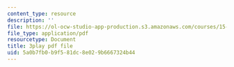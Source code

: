 ```yaml
---
content_type: resource
description: ''
file: https://ol-ocw-studio-app-production.s3.amazonaws.com/courses/15-s08-fintech-shaping-the-financial-world-spring-2020/5a0b7fb0b9f581dc8e029b6667324b44_pA-AgV8wo0o.pdf
file_type: application/pdf
resourcetype: Document
title: 3play pdf file
uid: 5a0b7fb0-b9f5-81dc-8e02-9b6667324b44
---
```

